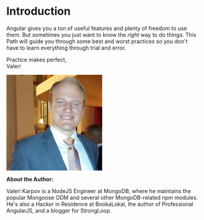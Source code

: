 # Introduction

Angular gives you a ton of useful features and plenty of freedom to use them. But sometimes you just want to know the *right* way to do things. This Path will guide you through some best and worst practices so you don't have to learn everything through trial and error.

Practice makes perfect,  
Valeri

<img src="https://raw.githubusercontent.com/outlearn-content/angular-path/master/assets/valeri.jpg" alt="Valeri Karpov" style="width:250px;height:250px" align="left">

<br clear="all">

**About the Author:**

Valeri Karpov is a NodeJS Engineer at MongoDB, where he maintains the popular Mongoose ODM and several other MongoDB-related npm modules. He's also a Hacker in Residence at BookaLokal, the author of Professional AngularJS, and a blogger for StrongLoop.
